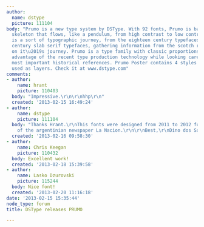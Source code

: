 ```yaml
---
author:
  name: dstype
  picture: 111104
body: "Prumo is a new type system by DSType. With 92 fonts, Prumo is based on a unique
  skeleton that flows, like a pendulum, from high contrast to low contrast fonts,
  is a sort of typographic journey, from the eighteen century typefaces to the nineteen
  century slab serif typefaces, gathering information from the scotch roman fonts
  on it\u2019s journey. Prumo is a type family with classic proportions, that takes
  advantage of the recent type production technology while looking carefully at the
  most important historical references. Prumo Poster contains 4 styles that can be
  used as layers. Check it at www.dstype.com"
comments:
- author:
    name: hrant
    picture: 110403
  body: "Impressive.\r\n\r\nhhp\r\n"
  created: '2013-02-15 16:49:24'
- author:
    name: dstype
    picture: 111104
  body: "Thanks Hrant.\r\nThis fonts were designed from 2011 to 2012 for the redesign
    of the argentinian newspaper La Nacion.\r\n\r\nBest,\r\nDino dos Santos\r\nDSType"
  created: '2013-02-16 09:58:30'
- author:
    name: Chris Keegan
    picture: 110432
  body: Excellent work!
  created: '2013-02-18 15:39:58'
- author:
    name: Lasko Dzurovski
    picture: 115244
  body: Nice font!
  created: '2013-02-20 11:16:18'
date: '2013-02-15 15:35:44'
node_type: forum
title: DSType releases PRUMO

---
```


